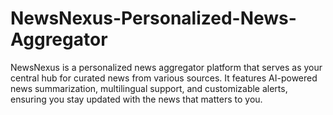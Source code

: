 # NewsNexus-Personalized-News-Aggregator
NewsNexus is a personalized news aggregator platform that serves as your central hub for curated news from various sources. It features AI-powered news summarization, multilingual support, and customizable alerts, ensuring you stay updated with the news that matters to you.

